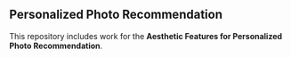 ## Personalized Photo Recommendation
This repository includes work for the **Aesthetic Features for Personalized Photo Recommendation**.